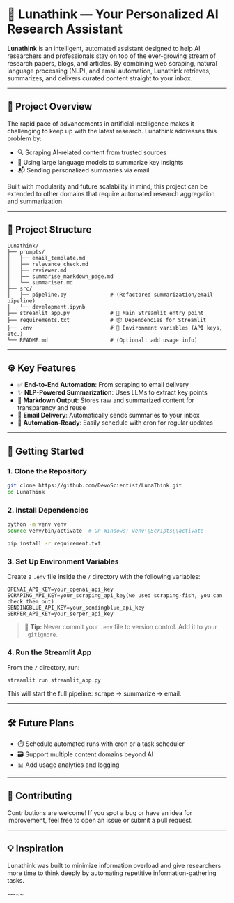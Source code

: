 # 🌙 Lunathink — Your Personalized AI Research Assistant

**Lunathink** is an intelligent, automated assistant designed to help AI researchers and professionals stay on top of the ever-growing stream of research papers, blogs, and articles. By combining web scraping, natural language processing (NLP), and email automation, Lunathink retrieves, summarizes, and delivers curated content straight to your inbox.

---

## 🧠 Project Overview

The rapid pace of advancements in artificial intelligence makes it challenging to keep up with the latest research. Lunathink addresses this problem by:

- 🔍 Scraping AI-related content from trusted sources
- 🧠 Using large language models to summarize key insights
- 📬 Sending personalized summaries via email

Built with modularity and future scalability in mind, this project can be extended to other domains that require automated research aggregation and summarization.

---

## 📁 Project Structure

```
Lunathink/
├── prompts/
│   ├── email_template.md
│   ├── relevance_check.md
│   ├── reviewer.md
│   ├── summarise_markdown_page.md
│   └── summariser.md
├── src/
│   ├── pipeline.py              # (Refactored summarization/email pipeline)
│   └── development.ipynb
├── streamlit_app.py             # 🚀 Main Streamlit entry point
├── requirements.txt             # 📦 Dependencies for Streamlit
├── .env                         # 🔐 Environment variables (API keys, etc.)
└── README.md                    # (Optional: add usage info)

```

---

## ⚙️ Key Features

- ✅ **End-to-End Automation**: From scraping to email delivery
- ✨ **NLP-Powered Summarization**: Uses LLMs to extract key points
- 📂 **Markdown Output**: Stores raw and summarized content for transparency and reuse
- 📨 **Email Delivery**: Automatically sends summaries to your inbox
- 🔁 **Automation-Ready**: Easily schedule with cron for regular updates

---

## 🚀 Getting Started

### 1. Clone the Repository
```bash
git clone https://github.com/DevoScientist/LunaThink.git
cd LunaThink
```

### 2. Install Dependencies
```bash
python -m venv venv
source venv/bin/activate  # On Windows: venv\\Scripts\\activate

pip install -r requirement.txt
```

### 3. Set Up Environment Variables

Create a `.env` file inside the `/` directory with the following variables:

```
OPENAI_API_KEY=your_openai_api_key
SCRAPING_API_KEY=your_scraping_api_key(we used scraping-fish, you can check them out)
SENDINGBLUE_API_KEY=your_sendingblue_api_key
SERPER_API_KEY=your_serper_api_key
```

> 🔐 **Tip:** Never commit your `.env` file to version control. Add it to your `.gitignore`.

### 4. Run the Streamlit App

From the `/` directory, run:

```bash
streamlit run streamlit_app.py
```

This will start the full pipeline: scrape → summarize → email.

---

## 🛠 Future Plans

- ⏱️ Schedule automated runs with cron or a task scheduler
- 🗃 Support multiple content domains beyond AI
- 📊 Add usage analytics and logging

---

## 🤝 Contributing

Contributions are welcome! If you spot a bug or have an idea for improvement, feel free to open an issue or submit a pull request.

---

## 💡 Inspiration

Lunathink was built to minimize information overload and give researchers more time to think deeply by automating repetitive information-gathering tasks.

---~~
